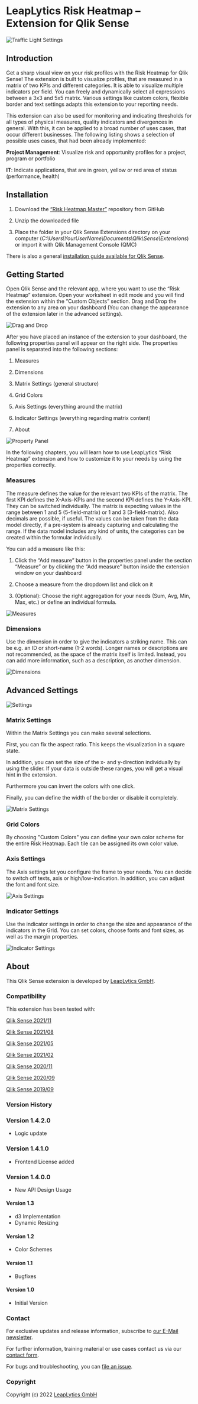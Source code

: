 # LeapLytics Risk Heatmap – Extension for Qlik Sense

![Traffic Light Settings](docs/settings.gif)

## Introduction

Get a sharp visual view on your risk profiles with the Risk Heatmap for Qlik Sense! The extension is built to visualize profiles, that are measured in a matrix of two KPIs and different categories. It is able to visualize multiple indicators per field. You can freely and dynamically select all expressions between a 3x3 and 5x5 matrix. Various settings like custom colors, flexible border and text settings adapts this extension to your reporting needs.

This extension can also be used for monitoring and indicating thresholds for all types of physical measures, quality indicators and divergences in general. With this, it can be applied to a broad number of uses cases, that occur different businesses. The following listing shows a selection of possible uses cases, that had been already implemented: 

**Project Management**: Visualize risk and opportunity profiles for a project, program or portfolio

**IT**: Indicate applications, that are in green, yellow or red area of status (performance, health) 


## Installation

1.  Download the [“Risk Heatmap Master”](https://github.com/leaplytics/risk-heatmap-qlik-sense/tree/master) repository from GitHub

2.  Unzip the downloaded file

3.  Place the folder in your Qlik Sense Extensions directory on your computer (*C:\\Users\\YourUserName\\Documents\\Qlik\\Sense\\Extensions*) or import it with Qlik Management Console (QMC)

There is also a general [installation guide available for Qlik
Sense](https://help.qlik.com/en-US/sense-developer/November2020/Subsystems/Extensions/Content/Sense_Extensions/Howtos/deploy-extensions.htm).

## Getting Started

Open Qlik Sense and the relevant app, where you want to use the “Risk Heatmap” extension. Open your worksheet in edit mode and you will find the extension within the “Custom Objects” section. Drag and Drop the extension to any area on your dashboard (You can change the appearance of the extension later in the advanced settings). 

![Drag and Drop](docs/drag-drop.gif)

After you have placed an instance of the extension to your dashboard, the following properties panel will appear on the right side. The properties panel is separated into the following sections:

1. Measures 

2. Dimensions

3. Matrix Settings (general structure)

4. Grid Colors

5. Axis Settings (everything around the matrix) 

6. Indicator Settings (everything regarding matrix content) 

7. About

![Property Panel](docs/property-panel.png)

In the following chapters, you will learn how to use LeapLytics “Risk Heatmap” extension and how to customize it to your needs by using the properties correctly.

### Measures

The measure defines the value for the relevant two KPIs of the matrix. The first KPI defines the X-Axis-KPIs and the second KPI defines the Y-Axis-KPI. They can be switched individually. The matrix is expecting values in the range between 1 and 5 (5-field-matrix) or 1 and 3 (3-field-matrix). Also decimals are possible, if useful. The values can be taken from the data model directly, if a pre-system is already capturing and calculating the range. If the data model includes any kind of units, the categories can be created within the formular individually.

You can add a measure like this:  

1. Click the “Add measure” button in the properties panel under the section “Measure” or by clicking the “Add measure” button inside the extension window on your dashboard 

2. Choose a measure from the dropdown list and click on it 

3. (Optional): Choose the right aggregation for your needs (Sum, Avg, Min, Max, etc.) or define an individual formula.  

![Measures](docs/measures.png)

### Dimensions

Use the dimension in order to give the indicators a striking name. This can be e.g. an ID or short-name (1-2 words). Longer names or descriptions are not recommended, as the space of the matrix itself is limited. Instead, you can add more information, such as a description, as another dimension.

![Dimensions](docs/dimensions.png)

## Advanced Settings

![Settings](docs/settings.gif)

### Matrix Settings
Within the Matrix Settings you can make several selections.

First, you can fix the aspect ratio. This keeps the visualization in a square state.

In addition, you can set the size of the x- and y-direction individually by using the slider. If your data is outside these ranges, you will get a visual hint in the extension.

Furthermore you can invert the colors with one click.

Finally, you can define the width of the border or disable it completely.

![Matrix Settings](docs/matrix-settings.png)
### Grid Colors

By choosing "Custom Colors" you can define your own color scheme for the entire Risk Heatmap. Each tile can be assigned its own color value.

### Axis Settings

The Axis settings let you configure the frame to your needs. You can decide to switch off texts, axis or high/low-indication. In addition, you can adjust the font and font size.

![Axis Settings](docs/axis-settings.png)

### Indicator Settings

Use the indicator settings in order to change the size and appearance of the indicators in the Grid. You can set colors, choose fonts and font sizes, as well as the margin properties.

![Indicator Settings](docs/indicator-settings.png)

## About

This Qlik Sense extension is developed by
[LeapLytics GmbH](https://www.leaplytics.de/).

### Compatibility 

This extension has been tested with:

[Qlik Sense
2021/11](https://help.qlik.com/en-US/sense-developer/November2021/Content/Sense_Helpsites/WhatsNew/What-is-new-QlikSenseDev.htm)

[Qlik Sense
2021/08](https://help.qlik.com/en-US/sense-developer/August2021/Content/Sense_Helpsites/WhatsNew/What-is-new-QlikSenseDev.htm)

[Qlik Sense
2021/05](https://help.qlik.com/en-US/sense-developer/May2021/Content/Sense_Helpsites/WhatsNew/What-is-new-QlikSenseDev.htm)

[Qlik Sense
2021/02](https://help.qlik.com/en-US/sense-developer/February2021/Content/Sense_Helpsites/WhatsNew/What-is-new-QlikSenseDev.htm)

[Qlik Sense
2020/11](https://help.qlik.com/en-US/sense-developer/November2020/Content/Sense_Helpsites/WhatsNew/What-is-new-developer-Nov2020.htm)

[Qlik Sense
2020/09](https://help.qlik.com/en-US/sense-developer/September2020/Content/Sense_Helpsites/WhatsNew/What-is-new-developer-Sept2020.htm)

[Qlik Sense
2019/09](https://help.qlik.com/en-US/sense-developer/September2019/Content/Sense_Helpsites/WhatsNew/What-is-new-developer-Sept2019.htm)

### Version History

### Version 1.4.2.0
- Logic update

### Version 1.4.1.0
- Frontend License added
### Version 1.4.0.0
- New API Design Usage

#### Version 1.3

- d3 Implementation
- Dynamic Resizing

#### Version 1.2

- Color Schemes
#### Version 1.1

- Bugfixes

#### Version 1.0

- Initial Version

### Contact

For exclusive updates and release information, subscribe to [our E-Mail newsletter](https://www.leaplytics.de/subscribe_product/).

For further information, training material or use cases contact us via
our [contact form](https://www.leaplytics.de/kontakt/).

For bugs and troubleshooting, you can [file an
issue](https://github.com/leaplytics/risk-heatmap-qlik-sense/issues).

### Copyright 

Copyright (c) 2022 [LeapLytics GmbH](https://www.leaplytics.de/)